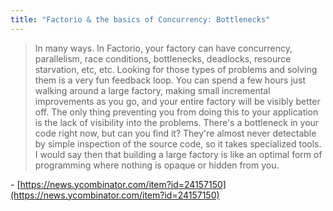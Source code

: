 ```yaml
---
title: "Factorio & the basics of Concurrency: Bottlenecks"
---
```


> In many ways. In Factorio, your factory can have concurrency, parallelism, race conditions, bottlenecks, deadlocks, resource starvation, etc, etc.
> Looking for those types of problems and solving them is a very fun feedback loop.
> You can spend a few hours just walking around a large factory, making small incremental improvements as you go, and your entire factory will be visibly better off.
> The only thing preventing you from doing this to your application is the lack of visibility into the problems.
> There's a bottleneck in your code right now, but can you find it? They're almost never detectable by simple inspection of the source code, so it takes specialized tools.
> I would say then that building a large factory is like an optimal form of programming where nothing is opaque or hidden from you.

\-  [https://news.ycombinator.com/item?id=24157150](https://news.ycombinator.com/item?id=24157150)
 

